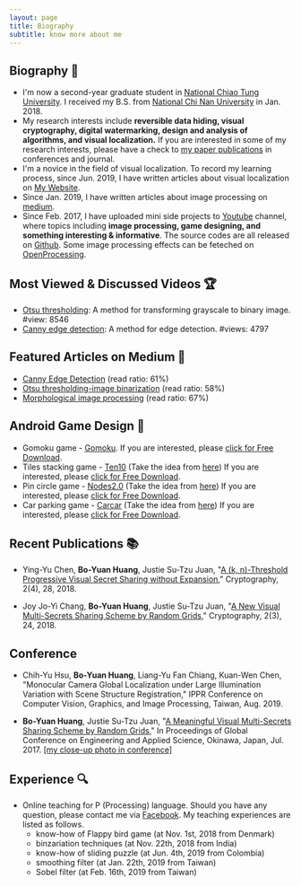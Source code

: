 ```yaml
---
layout: page
title: Biography
subtitle: know more about me
---
```

## Biography 🏃
- I'm now a second-year graduate student in [National Chiao Tung University](https://www.nctu.edu.tw/). I received my B.S. from [National Chi Nan University](https://www.ncnu.edu.tw/ncnuweb/) in Jan. 2018.
- My research interests include **reversible data hiding, visual cryptography, digital watermarking, design and analysis of algorithms, and visual localization.** If you are interested in some of my research interests, please have a check to [my paper publications](https://hbyacademic.github.io/HBY/publications/) in conferences and journal.
- I'm a novice in the field of visual localization. To record my learning process, since Jun. 2019, I have written articles about visual localization on [My Website](https://hbyacademic.github.io/HBY/). 
- Since Jan. 2019, I have written articles about image processing on [medium](https://medium.com/@hbyacademic).
- Since Feb. 2017, I have uploaded mini side projects to [Youtube](https://www.youtube.com/channel/UCmVQun_KSwvPnRBDWSX8gRw/featured) channel, where topics including **image processing, game designing, and something interesting & informative**. The source codes are all released on [Github](https://github.com/hbyacademic). Some image processing effects can be feteched on [OpenProcessing](https://www.openprocessing.org/user/183031#sketches).

## Most Viewed & Discussed Videos 🏆
- [Otsu thresholding](https://www.youtube.com/watch?v=Ofi1Fn18YLc): A method for transforming grayscale to binary image. #view: 8546  
- [Canny edge detection](https://www.youtube.com/watch?v=PtSgA19sC5g): A method for edge detection. #views: 4797
    
    
## Featured Articles on Medium 📝
- [Canny Edge Detection](https://link.medium.com/m5NWuctkPT) (read ratio: 61%)
- [Otsu thresholding-image binarization](https://link.medium.com/mbpzQNCkPT) (read ratio: 58%)
- [Morphological image processing](https://link.medium.com/I9R0YPIkPT) (read ratio: 67%)

## Android Game Design 🎰
- Gomoku game - [Gomoku](https://www.youtube.com/watch?v=txSBV9NB2jY&list=PLrJ7yjuOYajyP0xfXO_o5Yeg5oD166rHy&index=2). If you are interested, please [click for Free Download](https://drive.google.com/file/d/1hlP6hGWQr4xCbWzoDb1qyCyaR0A1jN_L/view?usp=drivesdk&fbclid=IwAR0duTs0Jfvd7oOs42axEvpj5Im-CM0x7eMwGX9kPpE4gnwpW4WwNRK1BSU).
- Tiles stacking game - [Ten10](https://www.youtube.com/watch?v=-c3Kcaj54Ik&list=PLrJ7yjuOYajyP0xfXO_o5Yeg5oD166rHy&index=1) (Take the idea from [here](http://twenty.frenchguys.net/)) If you are interested, please [click for Free Download](https://drive.google.com/file/d/1jQRHxUpcWNspix_fs3SknCq02-IrjFMg/view?fbclid=IwAR2jkrvg2wLUjjrJ6wgndkns92t5_6lz7U4-9z_iWoFpWIDbQavTKagAXuk).
- Pin circle game - [Nodes2.0](https://www.youtube.com/watch?v=lVMKEyO-cZs&list=PLrJ7yjuOYajyP0xfXO_o5Yeg5oD166rHy) (Take the idea from  [here](https://m.apkpure.com/pin-circle/com.litegames.aa)) If you are interested, please [click for Free Download](https://drive.google.com/file/d/1Weo9Gd6VaTQPfDbdI2TAYokygj6gnUVT/view?usp=drivesdk).
- Car parking game - [Carcar](https://youtu.be/i7J1B65YnUo) (Take the idea from [here](http://www.agame.com/games/parking)) If you are interested, please [click for Free Download](https://drive.google.com/file/d/1UkwzUiE0oogYWNQZtJ3lxvqfBQYaF1HX/view?usp=drivesdk).

## Recent Publications 📚
- Ying-Yu Chen, **Bo-Yuan Huang**, Justie Su-Tzu Juan, "[A (k, n)-Threshold Progressive Visual Secret Sharing without Expansion](https://www.mdpi.com/2410-387X/2/4/28)," Cryptography, 2(4), 28, 2018.

- Joy Jo-Yi Chang, **Bo-Yuan Huang**, Justie Su-Tzu Juan, "[A New Visual Multi-Secrets Sharing Scheme by Random Grids](https://www.mdpi.com/2410-387X/2/3/24)," Cryptography, 2(3), 24, 2018.

## Conference
- Chih-Yu Hsu, **Bo-Yuan Huang**, Liang-Yu Fan Chiang, Kuan-Wen Chen, "Monocular Camera Global Localization under Large Illumination Variation with Scene Structure Registration," IPPR Conference on Computer Vision, Graphics, and Image Processing, Taiwan, Aug. 2019.

-  **Bo-Yuan Huang**, Justie Su-Tzu Juan, "[A Meaningful Visual Multi-Secrets Sharing Scheme by Random Grids](https://github.com/hbyacademic/HBY/blob/master/_posts/GCEAS0059.pdf)," In Proceedings of Global Conference on Engineering and Applied Science, Okinawa, Japan, Jul. 2017.  [[my close-up photo in conference]](https://www.facebook.com/higher.education.forum/photos/a.1557668754257321/1557675207590009/?type=3&theater)

## Experience 🔍
- Online teaching for P (Processing) language. Should you have any question, please contact me via [Facebook](https://www.facebook.com/HBY.academic). My teaching experiences are listed as follows.  
   - know-how of Flappy bird game (at Nov. 1st, 2018 from Denmark)
   - binzariation techniques (at Nov. 22th, 2018 from India)
   - know-how of sliding puzzle (at Jun. 4th, 2019 from Colombia) 
   - smoothing filter (at Jan. 22th, 2019 from Taiwan)
   - Sobel filter (at Feb. 16th, 2019 from Taiwan)
